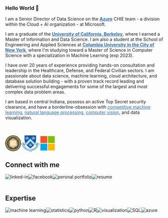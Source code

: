 <!--
**cbenge509/cbenge509** is a ✨ _special_ ✨ repository because its `README.md` (this file) appears on your GitHub profile.

Here are some ideas to get you started:

- 🔭 I’m currently working on ...
- 🌱 I’m currently learning ...
- 👯 I’m looking to collaborate on ...
- 🤔 I’m looking for help with ...
- 💬 Ask me about ...
- 📫 How to reach me: ...
- 😄 Pronouns: ...
- ⚡ Fun fact: ...
-->

### Hello World 👋
<p>I am a Senior Director of Data Science on the <a href="https://azure.microsoft.com/" target="_blank" style="color: #2C6BAC; font-weight: bold">Azure</a> CHIE team - a division within the Cloud + AI organization - at Microsoft.</p>

<p>I am a graduate of the <a href="https://datascience.berkeley.edu/" target="_blank" style="color: #2C6BAC; font-weight: bold">University of California, Berkeley</a>, where I earned a Master of Information and Data Science. I am also a student at the School of Engineering and Applied Sciences at <a href="https://www.engineering.columbia.edu/departments/computer-science" target="_blank" style="color: #2C6BAC; font-weight: bold">Columbia University in the City of New York</a>, where I'm studying toward a Master of Science in Computer Science with a specialization in Machine Learning (exp 2023).</p>

<p>I have over 20 years of experience providing hands-on consultation and leadership in the Healthcare, Defense, and Federal Civilian sectors. I am passionate about data science, machine learning, cloud architecture, and database solution building - with a proven track record leading and delivering successful engagements for some of the largest and most complex data problem areas.</p>

<p>I am based in central Indiana, possess an active Top Secret security clearance, and have a borderline-obsession with <a href="https://www.kaggle.com/" target="_blank" style="color: #2C6BAC">competitive machine learning</a>, <a href="https://en.wikipedia.org/wiki/Natural_language_processing" target="_blank" style="color: #2C6BAC">natural language processing</a>, <a href="https://en.wikipedia.org/wiki/Computer_vision" target="_blank" style="color: #2C6BAC">computer vision</a>, and data visualization.</p>

<br><br>
<img align="left" alt="University of California, Berkeley" src="ucb.png" width=50 /><img align="left" alt="Columbia University" src="cu.png" width=60/><img align="left" alt="Microsoft" src="msftlogo.png" width=50/>
<br><br><br>

## Connect with me
[<img align="left" alt="linked-in" src="https://img.shields.io/badge/linkedin-%230077B5.svg?&style=for-the-badge&logo=linkedin&logoColor=white" />](https://www.linkedin.com/in/crisbenge/)
[<img align="left" alt="facebook" src="https://img.shields.io/badge/facebook-%231877F2.svg?&style=for-the-badge&logo=facebook&logoColor=white" />](https://www.facebook.com/cris.benge)
[<img align="left" alt="peronal portfolio" src="https://img.shields.io/badge/portfolio-%23ED7D31.svg?&style=for-the-badge&logo=portfolio&logoColor=white" />](https://cbenge509.github.io/)
[<img align="left" alt="resume" src="https://img.shields.io/badge/resume-%233B2E58.svg?&style=for-the-badge&logo=resume&logoColor=white" />](https://cbenge509.github.io/assets/pdf/Cristopher%20Benge%20CV%20Public%20(2022).pdf)
<br>
<br>
## Expertise

<img align="left" alt="machine learning" src="https://img.shields.io/badge/machine%20learning%20-%2320232a.svg?&style=for-the-badge&logo=machine-learning&logoColor=%2361DAFB" />
<img align="left" alt="statistics" src="https://img.shields.io/badge/statistics%20-%2343853D.svg?&style=for-the-badge&logo=statistics&logoColor=white" />
<img align="left" alt="python" src="https://img.shields.io/badge/python-%23232F3E?logo=python&logoColor=white&style=for-the-badge" />
<img align="left" alt="R" src="https://img.shields.io/badge/R-%23316192.svg?&style=for-the-badge&logo=R&logoColor=white" />
<img align="left" alt="visualization" src="https://img.shields.io/badge/visualization-3DDC84?logo=visualization&logoColor=white&style=for-the-badge" />
<img align="left" alt="SQL" src="https://img.shields.io/badge/SQL%20-%238661C5.svg?&style=for-the-badge&logo=SQL&logoColor=white" />
<img align="left" alt="azure" src="https://img.shields.io/badge/azure%20-%230078D4.svg?&style=for-the-badge&logo=azure&logoColor=white" />
<br>
<br>
